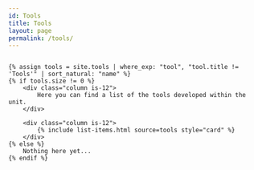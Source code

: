 ```yaml
---
id: Tools
title: Tools
layout: page
permalink: /tools/
---
```


<p></p>

<div class="columns is-multiline">

    {% assign tools = site.tools | where_exp: "tool", "tool.title != 'Tools'" | sort_natural: "name" %}
    {% if tools.size != 0 %}
        <div class="column is-12">
            Here you can find a list of the tools developed within the unit.
        </div>

        <div class="column is-12">
            {% include list-items.html source=tools style="card" %}
        </div>
    {% else %}
        Nothing here yet...
    {% endif %}
</div>
